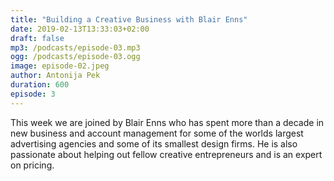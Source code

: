 ```yaml
---
title: "Building a Creative Business with Blair Enns"
date: 2019-02-13T13:33:03+02:00
draft: false
mp3: /podcasts/episode-03.mp3
ogg: /podcasts/episode-03.ogg
image: episode-02.jpeg
author: Antonija Pek
duration: 600
episode: 3
---
```

This week we are joined by Blair Enns who has spent more than a decade in new business and account management for some of the worlds largest advertising agencies and some of its smallest design firms. He is also passionate about helping out fellow creative entrepreneurs and is an expert on pricing.

